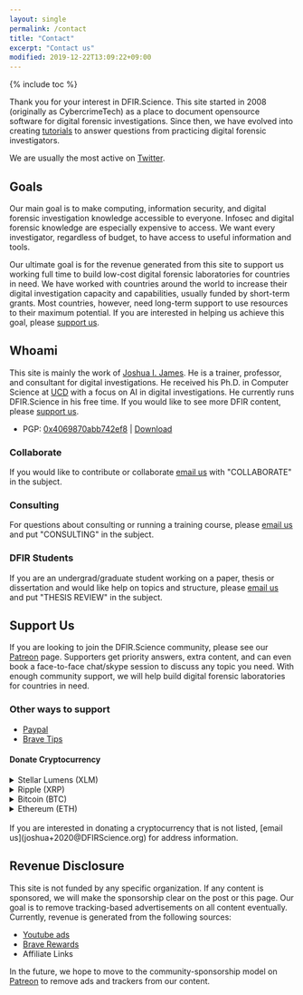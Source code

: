 ```yaml
---
layout: single
permalink: /contact
title: "Contact"
excerpt: "Contact us"
modified: 2019-12-22T13:09:22+09:00
---
```


{% include toc %}

Thank you for your interest in DFIR.Science. This site started in 2008 (originally as CybercrimeTech) as a place to document opensource software for digital forensic investigations. Since then, we have evolved into creating [tutorials](https://youtube.com/dfirscience) to answer questions from practicing digital forensic investigators.

We are usually the most active on [Twitter](https://twitter.com/dfirscience).

## Goals

Our main goal is to make computing, information security, and digital forensic investigation knowledge accessible to everyone. Infosec and digital forensic knowledge are especially expensive to access. We want every investigator, regardless of budget, to have access to useful information and tools.

Our ultimate goal is for the revenue generated from this site to support us working full time to build low-cost digital forensic laboratories for countries in need. We have worked with countries around the world to increase their digital investigation capacity and capabilities, usually funded by short-term grants. Most countries, however, need long-term support to use resources to their maximum potential. If you are interested in helping us achieve this goal, please [support us](#support).

## Whoami

This site is mainly the work of [Joshua I. James](https://www.linkedin.com/in/jijames/). He is a trainer, professor, and consultant for digital investigations. He received his Ph.D. in Computer Science at [UCD](http://www.ucd.ie/) with a focus on AI in digital investigations. He currently runs DFIR.Science in his free time. If you would like to see more DFIR content, please [support us](#support).

* PGP: [0x4069870abb742ef8](http://pgp.mit.edu/pks/lookup?op=get&search=0x4069870ABB742EF8) | [Download](/assets/publickey.joshua@dfirscience.org-2990418eae704c0b159934e84069870abb742ef8.asc)

### Collaborate

If you would like to contribute or collaborate [email us](joshua+2020@DFIRScience.org) with "COLLABORATE" in the subject.

### Consulting

For questions about consulting or running a training course, please [email us](joshua+2020@DFIRScience.org) and put "CONSULTING" in the subject.

### DFIR Students

If you are an undergrad/graduate student working on a paper, thesis or dissertation and would like help on topics and structure, please [email us](joshua+2020@DFIRScience.org) and put "THESIS REVIEW" in the subject.

## Support Us

<a name="support"></a>

If you are looking to join the DFIR.Science community, please see our [Patreon](https://patreon.com/dfirscience) page. Supporters get priority answers, extra content, and can even book a face-to-face chat/skype session to discuss any topic you need. With enough community support, we will help build digital forensic laboratories for countries in need.

### Other ways to support

* [Paypal](https://paypal.me/JIJUS)
* [Brave Tips](https://brave.com/dfi747)

#### Donate Cryptocurrency

<details>
    <summary>Stellar Lumens (XLM)</summary>
    <br>
    <img src="/assets/images/DFIRScienceXLM.png" /><br>
    <strong>Address:</strong> GAHBMCEYHEVP5RFZ7KOS4CIKSNPHMACONSBLSSSRNKX3EGL733C3TPRG
</details>
<details>
    <summary>Ripple (XRP)</summary>
    <br>
    <img src="/assets/images/DFIRScienceXRP.png" /><br>
    <strong>Address:</strong> rw2ciyaNshpHe7bCHo4bRWq6pqqynnWKQg<br>
    <strong>XRP Tag:</strong> 3206939566 (required)
</details>
<details>
    <summary>Bitcoin (BTC)</summary>
    <br>
    <img src="/assets/images/DFIRScienceBTC.png" /><br>
    <strong>Address:</strong> 1BxSmitVcXgQeDFeCQTLTcnJUuMUawjSYj
</details>
<details>
    <summary>Ethereum (ETH)</summary>
    <br>
    <img src="/assets/images/DFIRScienceETH.png" /><br>
    <strong>Address:</strong> 0xc946Ea4d18B18CEC50Ac7A11bEeaCCCa42040686
</details>
<br>
If you are interested in donating a cryptocurrency that is not listed, [email us](joshua+2020@DFIRScience.org) for address information.

## Revenue Disclosure

This site is not funded by any specific organization. If any content is sponsored, we will make the sponsorship clear on the post or this page. Our goal is to remove tracking-based advertisements on all content eventually. Currently, revenue is generated from the following sources:

* [Youtube ads](https://youtube.com/dfirscience)
* [Brave Rewards](https://brave.com/dfi747)
* Affiliate Links

In the future, we hope to move to the community-sponsorship model on [Patreon](https://patreon.com/dfirscience) to remove ads and trackers from our content.
